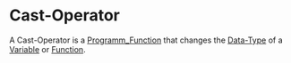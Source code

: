 # Cast-Operator

A Cast-Operator is a [Programm_Function](250000003.md) that changes the [Data-Type](250000017.md) of a [Variable](250000008.md) or [Function](250000003.md).